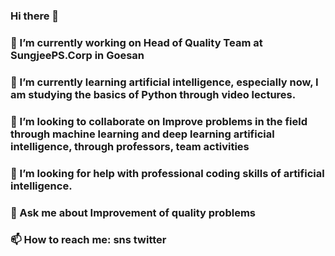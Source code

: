 ### Hi there 👋

### 🔭 I’m currently working on Head of Quality Team at SungjeePS.Corp in Goesan
### 🌱 I’m currently learning artificial intelligence, especially now, I am studying the basics of Python through video lectures. 
### 👯 I’m looking to collaborate on Improve problems in the field through machine learning and deep learning artificial intelligence, through professors, team activities
### 🤔 I’m looking for help with professional coding skills of artificial intelligence.
### 💬 Ask me about Improvement of quality problems
### 📫 How to reach me: sns twitter

<!--
**jaeho-yoon/jaeho-yoon** is a ✨ _special_ ✨ repository because its `README.md` (this file) appears on your GitHub profile.

Here are some ideas to get you started:

- 🔭 I’m currently working on Head of Quality Team at SungjeePS.Corp in Goesan
- 🌱 I’m currently learning artificial intelligence, especially now, I am studying the basics of Python through video lectures. 
- 👯 I’m looking to collaborate on Improve problems in the field through machine learning and deep learning artificial intelligence, through professors, team activities
- 🤔 I’m looking for help with professional coding skills of artificial intelligence.
- 💬 Ask me about Improvement of quality problems
- 📫 How to reach me: sns twitter
